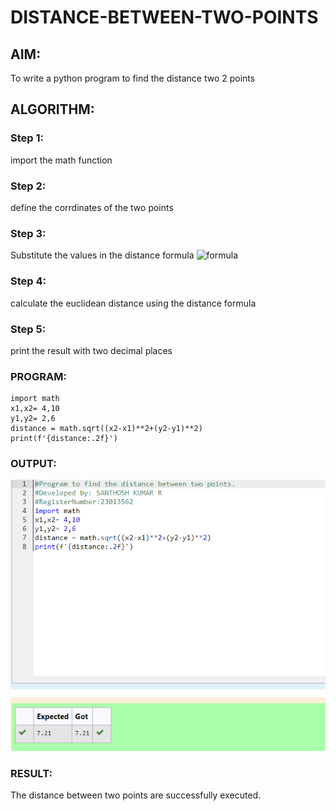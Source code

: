 # DISTANCE-BETWEEN-TWO-POINTS

## AIM:
To write a python program to find the distance two 2 points
## ALGORITHM:
### Step 1: 
import the math function
### Step 2: 
define the corrdinates of the two points
### Step 3: 
Substitute the values in the distance formula  ![formula](/formula.JPG)
### Step 4: 
calculate the euclidean distance using the distance formula 
### Step 5:
print the result with two decimal places 
### PROGRAM:
```
import math
x1,x2= 4,10
y1,y2= 2,6
distance = math.sqrt((x2-x1)**2+(y2-y1)**2)
print(f'{distance:.2f}')
 ``` 


### OUTPUT:
![Alt text](<Screenshot 2023-11-29 105428.png>)


### RESULT:
The distance between two points are successfully executed.
